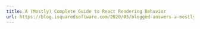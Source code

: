 ```yaml
---
title: A (Mostly) Complete Guide to React Rendering Behavior
url: https://blog.isquaredsoftware.com/2020/05/blogged-answers-a-mostly-complete-guide-to-react-rendering-behavior/#component-types-and-reconciliation
---
```


